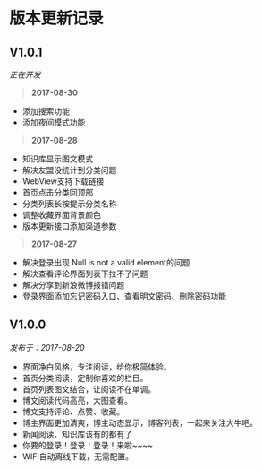 # 版本更新记录

## V1.0.1

*正在开发*

> **2017-08-30**

- 添加搜索功能
- 添加夜间模式功能

> **2017-08-28**

- 知识库显示图文模式
- 解决友盟没统计到分类问题
- WebView支持下载链接
- 首页点击分类回顶部
- 分类列表长按提示分类名称
- 调整收藏界面背景颜色
- 版本更新接口添加渠道参数

> **2017-08-27**

- 解决登录出现 Null is not a valid element的问题
- 解决查看评论界面列表下拉不了问题
- 解决分享到新浪微博报错问题
- 登录界面添加忘记密码入口、查看明文密码、删除密码功能


## V1.0.0

*发布于：2017-08-20*

- 界面净白风格，专注阅读，给你极简体验。
- 首页分类阅读，定制你喜欢的栏目。
- 首页列表图文结合，让阅读不在单调。
- 博文阅读代码高亮，大图查看。
- 博文支持评论、点赞、收藏。
- 博主界面更加清爽，博主动态显示，博客列表，一起来关注大牛吧。
- 新闻阅读、知识库该有的都有了
- 你要的登录！登录！登录！来啦~~~~
- WIFI自动离线下载，无需配置。



